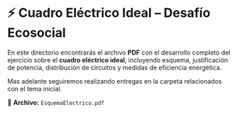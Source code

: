 # ⚡ Cuadro Eléctrico Ideal – Desafío Ecosocial

En este directorio encontrarás el archivo **PDF** con el desarrollo completo del ejercicio sobre el **cuadro eléctrico ideal**, incluyendo esquema, justificación de potencia, distribución de circuitos y medidas de eficiencia energética.

Mas adelante seguiremos realizando entregas en la carpeta relacionados con el tema inicial.

📎 **Archivo:** `EsquemaElectrico.pdf`
